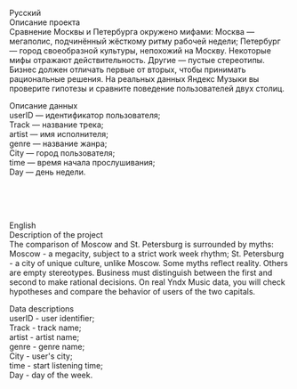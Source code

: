 Русский <br>
Описание проекта <br>
Сравнение Москвы и Петербурга окружено мифами: Москва — мегаполис, подчинённый жёсткому ритму рабочей недели; Петербург — город своеобразной культуры, непохожий на Москву. Некоторые мифы отражают действительность. Другие — пустые стереотипы. Бизнес должен отличать первые от вторых, чтобы принимать рациональные решения. На реальных данных Яндекс Музыки вы проверите гипотезы и сравните поведение пользователей двух столиц. <br>

Описание данных <br>
userID — идентификатор пользователя; <br>
Track — название трека; <br>
artist — имя исполнителя; <br>
genre — название жанра; <br>
City — город пользователя; <br>
time — время начала прослушивания; <br>
Day — день недели. <br>

<br>
<br>
<br>

English <br>
Description of the project <br>
The comparison of Moscow and St. Petersburg is surrounded by myths: Moscow - a megacity, subject to a strict work week rhythm; St. Petersburg - a city of unique culture, unlike Moscow. Some myths reflect reality. Others are empty stereotypes. Business must distinguish between the first and second to make rational decisions. On real Yndx Music data, you will check hypotheses and compare the behavior of users of the two capitals. <br>

Data descriptions <br>
userID - user identifier; <br>
Track - track name; <br>
artist - artist name; <br>
genre - genre name; <br>
City - user's city; <br>
time - start listening time; <br>
Day - day of the week. <br>
